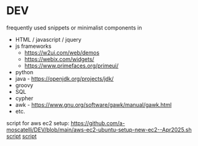 # DEV

frequently used snippets or minimalist components in
* HTML / javascript / jquery
* js frameworks
  * https://w2ui.com/web/demos
  * https://webix.com/widgets/
  * https://www.primefaces.org/primeui/
* python
* java - https://openjdk.org/projects/jdk/
* groovy
* SQL
* cypher
* awk - https://www.gnu.org/software/gawk/manual/gawk.html
* etc.

script for aws ec2 setup:
https://github.com/a-moscatelli/DEV/blob/main/aws-ec2-ubuntu-setup-new-ec2--Apr2025.sh [script](aws-ec2-ubuntu-setup-new-ec2--Apr2025.sh) [script](/DEV/aws-ec2-ubuntu-setup-new-ec2--Apr2025.sh) 


